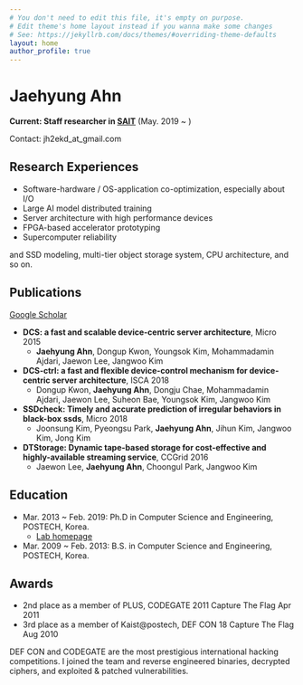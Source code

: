 ```yaml
---
# You don't need to edit this file, it's empty on purpose.
# Edit theme's home layout instead if you wanna make some changes
# See: https://jekyllrb.com/docs/themes/#overriding-theme-defaults
layout: home
author_profile: true
---
```


# Jaehyung Ahn

**Current: Staff researcher in [SAIT](https://www.sait.samsung.co.kr/saithome/main/main.do)** (May. 2019 ~ )

Contact: jh2ekd_at_gmail.com

## Research Experiences
- Software-hardware / OS-application co-optimization, especially about I/O
- Large AI model distributed training 
- Server architecture with high performance devices
- FPGA-based accelerator prototyping
- Supercomputer reliability

and SSD modeling, multi-tier object storage system, CPU architecture, and so on.


## Publications
[Google Scholar](https://scholar.google.com/citations?user=DXWX7pQAAAAJ)
- **DCS: a fast and scalable device-centric server architecture**, Micro 2015
  - **Jaehyung Ahn**, Dongup Kwon, Youngsok Kim, Mohammadamin Ajdari, Jaewon Lee, Jangwoo Kim
- **DCS-ctrl: a fast and flexible device-control mechanism for device-centric server architecture**, ISCA 2018
  - Dongup Kwon, **Jaehyung Ahn**, Dongju Chae, Mohammadamin Ajdari, Jaewon Lee, Suheon Bae, Youngsok Kim, Jangwoo Kim
- **SSDcheck: Timely and accurate prediction of irregular behaviors in black-box ssds**, Micro 2018
  - Joonsung Kim, Pyeongsu Park, **Jaehyung Ahn**, Jihun Kim, Jangwoo Kim, Jong Kim
- **DTStorage: Dynamic tape-based storage for cost-effective and highly-available streaming service**, CCGrid 2016
  - Jaewon Lee, **Jaehyung Ahn**, Choongul Park, Jangwoo Kim


## Education
- Mar. 2013 ~ Feb. 2019: Ph.D in Computer Science and Engineering, POSTECH, Korea.
  - [Lab homepage](https://hpcs.snu.ac.kr/)
- Mar. 2009 ~ Feb. 2013: B.S. in Computer Science and Engineering, POSTECH, Korea.

## Awards
 - 2nd place as a member of PLUS, CODEGATE 2011 Capture The Flag Apr 2011
 - 3rd place as a member of Kaist@postech, DEF CON 18 Capture The Flag Aug 2010

DEF CON and CODEGATE are the most prestigious international hacking competitions. I joined the team and reverse engineered binaries, decrypted ciphers, and exploited & patched vulnerabilities.
